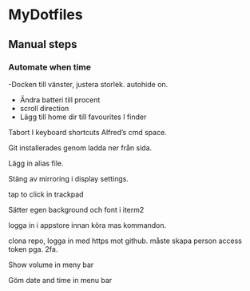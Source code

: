 # MyDotfiles


## Manual steps

### Automate when time

-Docken till vänster, justera storlek. autohide on.
- Ändra batteri till procent
- scroll direction
- Lägg till home dir till favourites I finder

Tabort I keyboard shortcuts Alfred’s cmd space. 

Git installerades genom ladda ner från sida. 

Lägg in alias file. 

Stäng av mirroring i display settings. 

tap to click in trackpad

Sätter egen background och font i iterm2

logga in i appstore innan köra mas kommandon.

clona repo, logga in med https mot github. måste skapa person access token pga. 2fa. 

Show volume in meny bar

Göm date and time in menu bar
